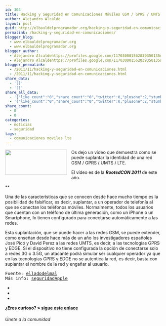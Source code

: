 ```yaml
---
id: 304
title: Hacking y Seguridad en Comunicaciones Móviles GSM / GPRS / UMTS / LTE
author: Alejandro Alcalde
layout: post
guid: http://elbauldelprogramador.org/hacking-y-seguridad-en-comunicaciones-moviles-gsm-gprs-umts-lte/
permalink: /hacking-y-seguridad-en-comunicaciones/
blogger_blog:
  - www.elbauldelprogramador.org
  - www.elbauldelprogramador.org
blogger_author:
  - Alejandro Alcaldehttps://profiles.google.com/117030001562039350135noreply@blogger.com
  - Alejandro Alcaldehttps://profiles.google.com/117030001562039350135noreply@blogger.com
blogger_permalink:
  - /2011/11/hacking-y-seguridad-en-comunicaciones.html
  - /2011/11/hacking-y-seguridad-en-comunicaciones.html
share_data:
  - '[]'
  - '[]'
share_all_data:
  - '{"like_count":"0","share_count":"0","twitter":0,"plusone":2,"stumble":0,"pinit":0,"count":2,"time":1333551774}'
  - '{"like_count":"0","share_count":"0","twitter":0,"plusone":2,"stumble":0,"pinit":0,"count":2,"time":1333551774}'
share_count:
  - 0
  - 0
categories:
  - noticias
  - seguridad
tags:
  - comunicaciones moviles lte
---
```

<div class="separator" style="clear: both; text-align: center;">
  <a href="http://3.bp.blogspot.com/-AAPPo38_9zQ/TtYml6wT_ZI/AAAAAAAAB3I/QBjz_ihLqFU/s1600/psn-hacker-540x220.jpg" imageanchor="1" style="clear:left; float:left;margin-right:1em; margin-bottom:1em"><img border="0" height="82" width="200" src="http://3.bp.blogspot.com/-AAPPo38_9zQ/TtYml6wT_ZI/AAAAAAAAB3I/QBjz_ihLqFU/s200/psn-hacker-540x220.jpg" /></a>
</div>

Os dejo un vídeo que demuestra como se puede suplantar la identidad de una red GSM / GPRS / UMTS / LTE.

El vídeo es de la ***RootedCON 2011*** de este año.

**</p> 

Una de las características que se conocen desde hace mucho tiempo es la posibilidad de falsificar, es decir, suplantar, a un operador de telefonía al que se conectan los teléfonos móviles. Normalmente, todos los usuarios que cuentan con un teléfono de última generación, como un iPhone o un Smartphone, lo tienen configurado para conectarse automáticamente a las redes.

Esta suplantación, que se puede hacer a las redes GSM, se puede extender, como enseñan desde hace más de un año los investigadores españoles José Picó y David Perez a las redes UMTS, es decir, a las tecnologías GPRS y EDGE. Si el dispositivo no tiene configurada la opción de conectarse solo a redes 3G o 3.5G, un atacante podrá simular ser cualquier operador ya que en las tecnologías GPRS y EDGE no se autentica la red, es decir, basta con suplantar el nombre de la red y engañar al usuario.

</b>



<pre>Fuente: <a target="_blank" href="http://www.elladodelmal.com/2011/11/nuevo-libro-de-hacking-y-seguridad-en.html">elladodelmal</a>
Más info: <a target="_blank" href="http://www.seguridadapple.com/2011/01/atacando-iphone-e-ipad-con-redes-falsas.html">seguridadApple</a>
</pre>

<div class="sharedaddy">
  <div class="sd-content">
    <ul>
      <li>
        <a class="hastip" rel="nofollow" href="http://twitter.com/home?status=Hacking y Seguridad en Comunicaciones Móviles GSM / GPRS / UMTS / LTE+http://elbauldelprogramador.com/hacking-y-seguridad-en-comunicaciones/+V%C3%ADa+%40elbaulp" onclick="javascript:window.open(this.href, '', 'menubar=no,toolbar=no,resizable=yes,scrollbars=yes,height=600,width=600');return false;" title="Compartir en Twitter" target="_blank"><span class="iconbox-title"><i class="icon-twitter icon-2x"></i></span></a>
      </li>
      <li>
        <a class="hastip" rel="nofollow" href="http://www.facebook.com/sharer.php?u=http://elbauldelprogramador.com/hacking-y-seguridad-en-comunicaciones/&t=Hacking y Seguridad en Comunicaciones Móviles GSM / GPRS / UMTS / LTE+http://elbauldelprogramador.com/hacking-y-seguridad-en-comunicaciones/+V%C3%ADa+%40elbaulp" onclick="javascript:window.open(this.href, '', 'menubar=no,toolbar=no,resizable=yes,scrollbars=yes,height=600,width=600');return false;" title="Compartir en Facebook" target="_blank"><span class="iconbox-title"><i class="icon-facebook icon-2x"></i></span></a>
      </li>
      <li>
        <a class="hastip" rel="nofollow" href="https://plus.google.com/share?url=Hacking y Seguridad en Comunicaciones Móviles GSM / GPRS / UMTS / LTE+http://elbauldelprogramador.com/hacking-y-seguridad-en-comunicaciones/+V%C3%ADa+%40elbaulp" onclick="javascript:window.open(this.href, '', 'menubar=no,toolbar=no,resizable=yes,scrollbars=yes,height=600,width=600');return false;" title="Compartir en G+" target="_blank"><span class="iconbox-title"><i class="icon-google-plus icon-2x"></i></span></a>
      </li>
    </ul>
  </div>
</div>

<span id="socialbottom" class="highlight style-2">

<p>
  <strong>¿Eres curioso? » <a onclick="javascript:_gaq.push(['_trackEvent','random','click-random']);" href="/index.php?random=1">sigue este enlace</a></strong>
</p>

<h6>
  Únete a la comunidad
</h6>

<div class="iconsc hastip" title="2240 seguidores">
  <a href="http://twitter.com/elbaulp" target="_blank"><i class="icon-twitter"></i></a>
</div>

<div class="iconsc hastip" title="2452 fans">
  <a href="http://facebook.com/elbauldelprogramador" target="_blank"><i class="icon-facebook"></i></a>
</div>

<div class="iconsc hastip" title="0 +1s">
  <a href="http://plus.google.com/+Elbauldelprogramador" target="_blank"><i class="icon-google-plus"></i></a>
</div>

<div class="iconsc hastip" title="Repositorios">
  <a href="http://github.com/algui91" target="_blank"><i class="icon-github"></i></a>
</div>

<div class="iconsc hastip" title="Feed RSS">
  <a href="http://elbauldelprogramador.com/feed" target="_blank"><i class="icon-rss"></i></a>
</div></span>